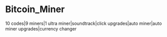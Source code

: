 # Bitcoin_Miner
10 codes|9 miners|1 ultra miner|soundtrack|click upgrades|auto miner|auto miner upgrades|currency changer
